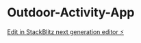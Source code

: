 # Outdoor-Activity-App

[Edit in StackBlitz next generation editor ⚡️](https://stackblitz.com/~/github.com/beyond-yaobaiyang/Outdoor-Activity-App)